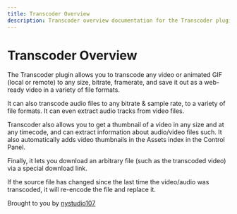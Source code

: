 ```yaml
---
title: Transcoder Overview
description: Transcoder overview documentation for the Transcoder plugin. The Transcoder plugin allows you to transcode video & audio files to various formats, and provide video thumbnails
---
```

# Transcoder Overview

The Transcoder plugin allows you to transcode any video or animated GIF (local or remote) to any size, bitrate, framerate, and save it out as a web-ready video in a variety of file formats.

It can also transcode audio files to any bitrate & sample rate, to a variety of file formats. It can even extract audio tracks from video files.

Transcoder also allows you to get a thumbnail of a video in any size and at any timecode, and can extract information about audio/video files such. It also automatically adds video thumbnails in the Assets index in the Control Panel.

Finally, it lets you download an arbitrary file (such as the transcoded video) via a special download link.

If the source file has changed since the last time the video/audio was transcoded, it will re-encode the file and replace it.

Brought to you by [nystudio107](https://nystudio107.com)
